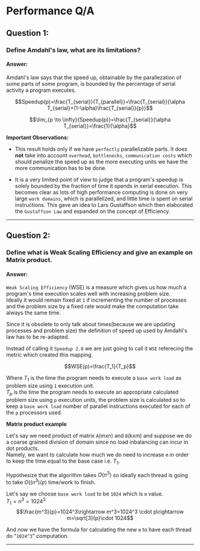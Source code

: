 # Performance Q/A

## Question 1:
### Define Amdahl's law, what are its limitations?
#### Answer:

Amdahl's law says that the speed up, obtainable by the parallezation of some parts of some program, is bounded by the percentage of serial activity a program executes.

$$Speedup(p)=\frac{T_{serial}}{T_{parallel}}=\frac{T_{serial}}{\alpha T_{serial}+(1-\alpha)\frac{T_{serial}}{p}}$$

$$\lim_{p \to \infty}{Speedup(p)}=\frac{T_{serial}}{\alpha T_{serial}}=\frac{1}{\alpha}$$

__Important Observations:__

- This result holds only if we have `perfectly` parallelizable parts. It does __not__ take into account `overhead`, `bottlenecks`, `communication costs` which should penalize the speed up as the more executing units we have the more communication has to be done.

- It is a very limited point of view to judge that a program's speedup is solely bounded by the fraction of time it spends in serial execution. This becomes clear as lots of high performance computing is done on very large `work domains`, which is parallelized, and little time is spent on serial instructions. This gave an idea to Lars Gustaffson which then elaborated the `Gustaffson Law` and expanded on the concept of Efficiency.
---

## Question 2:
### Define what is Weak Scaling Efficiency and give an example on Matrix product.
#### Answer:

`Weak Scaling Efficiency` (WSE) is a measure which gives us how much a program's time execution scales well with increasing problem size. <br>
Ideally it would remain fixed at `1` if incrementing the number of processes and the problem size by a fixed rate would make the computation take always the same time. <br>

Since it is obsolete to only talk about times(because we are updating processes and problem size) the definition of speed up used by Amdahl's law has to be re-adapted.

Instead of calling it `Speedup 2.0` we are just going to call it `WSE` referecing the metric which created this mapping.

$$WSE(p)=\frac{T_1}{T_p}$$

Where $T_1$ is the time the program needs to execute a `base work load` as problem size using `1` execution unit.<br>
$T_p$ is the time the program needs to execute an appropriate calculated problem size using `p` execution units, the problem size is calculated so to keep a `base work load` number of parallel instructions executed for each of the `p` processors used.

__Matrix product example__

Let's say we need product of matrix `A`(mxn) and `B`(kxm) and suppose we do a coarse grained division of domain since no load inbalancing can incur in dot products. <br>
Namely, we want to calculate how much we do need to increase `m` in order to keep the time equal to the base case i.e. $T_1$.

Hypothesize that the algorithm takes $O(n^3)$ so ideally each thread is going to take $O((n^3)/p)$ time/work to finish.

Let's say we choose `base work load` to be `1024` which is `m` value.<br>
$T_1=n^3=1024^3$
$$\frac{m^3}{p}=1024^3\rightarrow m^3=1024^3 \cdot p\rightarrow m=\sqrt[3]{p}\cdot 1024$$

And now we have the formula for calculating the new `m` to have each thread do "`1024^3`" computation.
 
---
